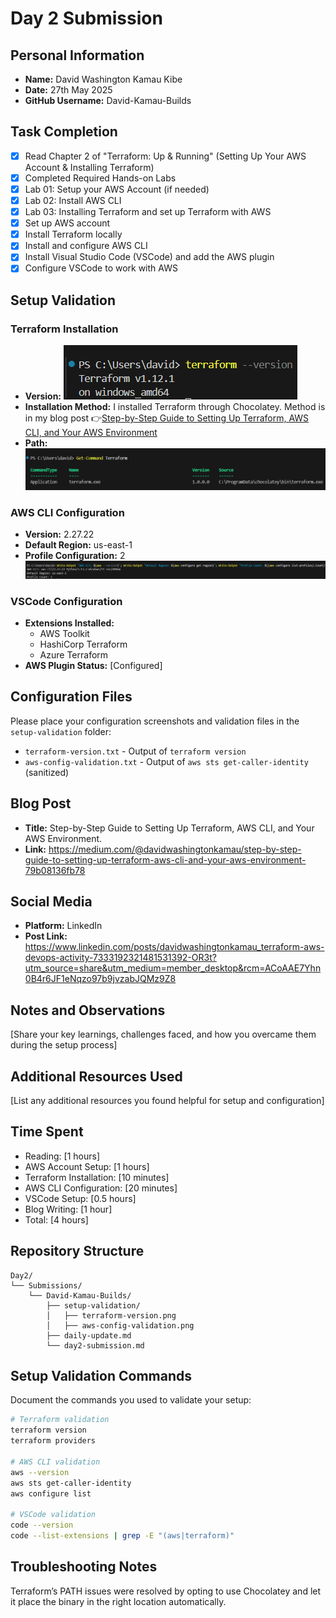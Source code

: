 # Day 2 Submission

## Personal Information
- **Name:** David Washington Kamau Kibe
- **Date:** 27th May 2025
- **GitHub Username:** David-Kamau-Builds

## Task Completion
- [x] Read Chapter 2 of "Terraform: Up & Running" (Setting Up Your AWS Account & Installing Terraform)
- [x] Completed Required Hands-on Labs
- [x] Lab 01: Setup your AWS Account (if needed)
- [x] Lab 02: Install AWS CLI
- [x] Lab 03: Installing Terraform and set up Terraform with AWS
- [x] Set up AWS account
- [x] Install Terraform locally
- [x] Install and configure AWS CLI
- [x] Install Visual Studio Code (VSCode) and add the AWS plugin
- [x] Configure VSCode to work with AWS

## Setup Validation

### Terraform Installation
- **Version:** ![Terraform Version](./setup-validation/Terraform-version.png)
- **Installation Method:** I installed Terraform through Chocolatey. Method is in my blog post 👉[Step-by-Step Guide to Setting Up Terraform, AWS CLI, and Your AWS Environment](https://medium.com/@davidwashingtonkamau/step-by-step-guide-to-setting-up-terraform-aws-cli-and-your-aws-environment-79b08136fb78)
- **Path:** ![Terraform Version](./setup-validation/Terraform-path.png)

### AWS CLI Configuration
- **Version:** 2.27.22
- **Default Region:** us-east-1
- **Profile Configuration:** 2
![AWS CLI Configuration](./setup-validation/AWS-CLI-Configuration.png)

### VSCode Configuration
- **Extensions Installed:**
    - AWS Toolkit
    - HashiCorp Terraform
    - Azure Terraform
- **AWS Plugin Status:** [Configured]

## Configuration Files
Please place your configuration screenshots and validation files in the `setup-validation` folder:
- `terraform-version.txt` - Output of `terraform version`
- `aws-config-validation.txt` - Output of `aws sts get-caller-identity` (sanitized)

## Blog Post
- **Title:** Step-by-Step Guide to Setting Up Terraform, AWS CLI, and Your AWS Environment.
- **Link:** https://medium.com/@davidwashingtonkamau/step-by-step-guide-to-setting-up-terraform-aws-cli-and-your-aws-environment-79b08136fb78

## Social Media
- **Platform:** LinkedIn
- **Post Link:** https://www.linkedin.com/posts/davidwashingtonkamau_terraform-aws-devops-activity-7333192321481531392-OR3t?utm_source=share&utm_medium=member_desktop&rcm=ACoAAE7Yhn0B4r6JF1eNqzo97b9jvzabJQMz9Z8

## Notes and Observations
[Share your key learnings, challenges faced, and how you overcame them during the setup process]

## Additional Resources Used
[List any additional resources you found helpful for setup and configuration]

## Time Spent
- Reading: [1 hours]
- AWS Account Setup: [1 hours]
- Terraform Installation: [10 minutes]
- AWS CLI Configuration: [20 minutes]
- VSCode Setup: [0.5 hours]
- Blog Writing: [1 hour]
- Total: [4 hours]

## Repository Structure
```
Day2/
└── Submissions/
    └── David-Kamau-Builds/
        ├── setup-validation/
        │   ├── terraform-version.png
        │   ├── aws-config-validation.png
        ├── daily-update.md
        └── day2-submission.md
```

## Setup Validation Commands
Document the commands you used to validate your setup:

```bash
# Terraform validation
terraform version
terraform providers

# AWS CLI validation  
aws --version
aws sts get-caller-identity
aws configure list

# VSCode validation
code --version
code --list-extensions | grep -E "(aws|terraform)"
```

## Troubleshooting Notes
Terraform’s PATH issues were resolved by opting to use Chocolatey and let it place the binary in the right location automatically.